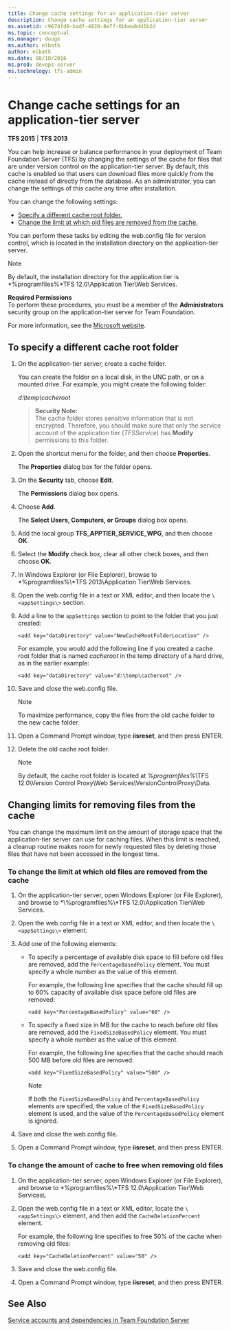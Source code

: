 ```yaml
---
title: Change cache settings for an application-tier server
description: Change cache settings for an application-tier server
ms.assetid: c9674fd0-badf-4820-8e7f-6bbea6dd1b2d
ms.topic: conceptual
ms.manager: douge
ms.author: elbatk
author: elbatk
ms.date: 08/18/2016
ms.prod: devops-server
ms.technology: tfs-admin
---
```


# Change cache settings for an application-tier server

**TFS 2015** | **TFS 2013**

You can help increase or balance performance in your deployment of Team Foundation Server (TFS) by changing the settings of the cache for files that are under version control on the application-tier server. By default, this cache is enabled so that users can download files more quickly from the cache instead of directly from the database. As an administrator, you can change the settings of this cache any time after installation.

You can change the following settings:  
-   [Specify a different cache root folder.](#specify-diff-cache-root)  
-   [Change the limit at which old files are removed from the cache.](#change-limit-old-files)

You can perform these tasks by editing the web.config file for version control, which is located in the installation directory on the application-tier server.

> [!NOTE]
> By default, the installation directory for the application tier is *%programfiles%\*TFS 12.0\Application Tier\Web Services.

**Required Permissions**  
To perform these procedures, you must be a member of the **Administrators** security group on the application-tier server for Team Foundation.

For more information, see the [Microsoft website](http://go.microsoft.com/fwlink/?LinkId=111235).

<a name="specify-diff-cache-root"></a>
## To specify a different cache root folder

1.  On the application-tier server, create a cache folder.

    You can create the folder on a local disk, in the UNC path, or on a mounted drive. For example, you might create the following folder:

    *d:\\temp\\cacheroot*

    >**Security Note:**  
    >The cache folder stores sensitive information that is not encrypted. Therefore, you should make sure that only the service account of the application tier (*TFSService*) has **Modify** permissions to this folder.

2.  Open the shortcut menu for the folder, and then choose **Properties**.

    The **Properties** dialog box for the folder opens.

3.  On the **Security** tab, choose **Edit**.

    The **Permissions** dialog box opens.

4.  Choose **Add**.

    The **Select Users, Computers, or Groups** dialog box opens.

5.  Add the local group **TFS\_APPTIER\_SERVICE\_WPG**, and then choose **OK**.

6.  Select the **Modify** check box, clear all other check boxes, and then choose **OK**.

7.  In Windows Explorer (or File Explorer), browse to *%programfiles%\\*TFS 2013\\Application Tier\\Web Services.

8.  Open the web.config file in a text or XML editor, and then locate the `\<appSettings\>` section.

9.  Add a line to the `appSettings` section to point to the folder that you just created:

        <add key="dataDirectory" value="NewCacheRootFolderLocation" />

    For example, you would add the following line if you created a cache root folder that is named *cacheroot* in the temp directory of a hard drive, as in the earlier example:

        <add key="dataDirectory" value="d:\temp\cacheroot" />

10. Save and close the web.config file.

    > [!NOTE]
    > To maximize performance, copy the files from the old cache folder to the new cache folder.

11. Open a Command Prompt window, type **iisreset**, and then press ENTER.

12. Delete the old cache root folder.

    > [!NOTE]
	> By default, the cache root folder is located at *%programfiles%*\TFS 12.0\Version Control Proxy\Web Services\VersionControlProxy\Data.


## Changing limits for removing files from the cache

You can change the maximum limit on the amount of storage space that the application-tier server can use for caching files. When this limit is reached, a cleanup routine makes room for newly requested files by deleting those files that have not been accessed in the longest time.

<a name="change-limit-old-files"></a>
### To change the limit at which old files are removed from the cache

1.  On the application-tier server, open Windows Explorer (or File Explorer), and browse to *\\%programfiles%\\*TFS 12.0\\Application Tier\\Web Services.

2.  Open the web.config file in a text or XML editor, and then locate the `\<appSettings\>` element.

3.  Add one of the following elements:

    -   To specify a percentage of available disk space to fill before old files are removed, add the `PercentageBasedPolicy` element. You must specify a whole number as the value of this element.

        For example, the following line specifies that the cache should fill up to 60% capacity of available disk space before old files are removed:

            <add key="PercentageBasedPolicy" value="60" />

    -   To specify a fixed size in MB for the cache to reach before old files are removed, add the `FixedSizeBasedPolicy` element. You must specify a whole number as the value of this element.

        For example, the following line specifies that the cache should reach 500 MB before old files are removed:

            <add key="FixedSizeBasedPolicy" value="500" />

        > [!NOTE]
		> If both the `FixedSizeBasedPolicy` and `PercentageBasedPolicy` elements are specified, the value of the `FixedSizeBasedPolicy` element is used, and the value of the `PercentageBasedPolicy` element is ignored.

4.  Save and close the web.config file.

5.  Open a Command Prompt window, type **iisreset**, and then press ENTER.

### To change the amount of cache to free when removing old files

1.  On the application-tier server, open Windows Explorer (or File Explorer), and browse to *%programfiles%\\*TFS 12.0\\Application Tier\\Web Services\\.

2.  Open the web.config file in a text or XML editor, locate the `\<appSettings\>` element, and then add the `CacheDeletionPercent` element.

    For example, the following line specifies to free 50% of the cache when removing old files:

        <add key="CacheDeletionPercent" value="50" />

3.  Save and close the web.config file.

4.  Open a Command Prompt window, type **iisreset**, and then press ENTER.

## See Also

 [Service accounts and dependencies in Team Foundation Server](service-accounts-dependencies-tfs.md) 